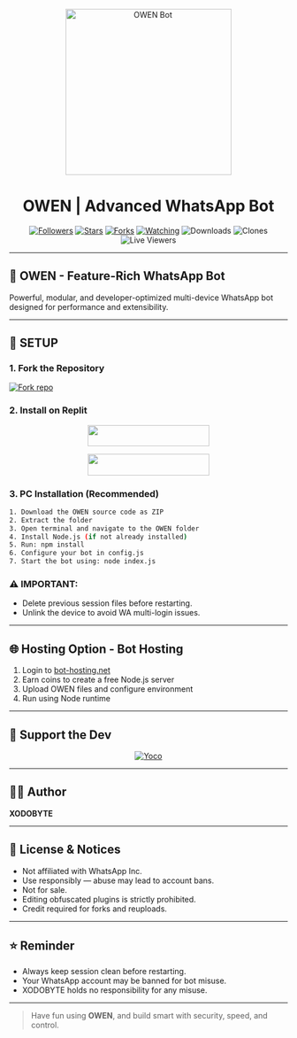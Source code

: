 <p align="center">
  <img alt="OWEN Bot" height="300" src="https://raw.githubusercontent.com/XODOBYTE/BOT-ASSETS/main/OWEN/pic/owen.jpg">
  <h1 align="center">OWEN | Advanced WhatsApp Bot</h1>
</p>

<p align="center">
<a href="https://github.com/xodobyte?tab=followers"><img title="Followers" src="https://img.shields.io/github/followers/xodobyte?label=Followers&style=social"></a>
<a href="https://github.com/xodobyte/OWEN/stargazers/"><img title="Stars" src="https://img.shields.io/github/stars/xodobyte/OWEN?&style=social"></a>
<a href="https://github.com/xodobyte/OWEN/network/members"><img title="Forks" src="https://img.shields.io/github/forks/xodobyte/OWEN?style=social"></a>
<a href="https://github.com/xodobyte/OWEN/watchers"><img title="Watching" src="https://img.shields.io/github/watchers/xodobyte/OWEN?label=Watching&style=social"></a>
<img title="Downloads" src="https://img.shields.io/github/downloads/XODOBYTE/owen/total?label=Total%20Downloads">
<img title="Clones" src="https://img.shields.io/badge/Clones-Live-informational">
<img title="Live Viewers" src="https://img.shields.io/badge/Live%20Sessions-Active-brightgreen">
</p>

---

## 🤖 OWEN - Feature-Rich WhatsApp Bot

Powerful, modular, and developer-optimized multi-device WhatsApp bot designed for performance and extensibility.

---

## 🚀 SETUP

### 1. Fork the Repository

<a href='https://github.com/xodobyte/OWEN/fork' target="_blank">
  <img alt='Fork repo' src='https://img.shields.io/badge/Fork%20Repo-100000?style=for-the-badge&logo=scan&logoColor=white&labelColor=black&color=black'/>
</a>

### 2. Install on Replit

<p align="center">
  <a href="https://replit.com/signup">
    <img src="https://img.shields.io/badge/Replit%20Signup-blue?style=for-the-badge&logo=replit" width="220" height="38.45"/>
  </a>
</p>
<p align="center">
  <a href="https://repl.it/github/xodobyte/OWEN">
    <img src="https://img.shields.io/badge/Deploy%20on%20Replit-blue?style=for-the-badge&logo=replit" width="220" height="38.45"/>
  </a>
</p>

### 3. PC Installation (Recommended)

```sh
1. Download the OWEN source code as ZIP
2. Extract the folder
3. Open terminal and navigate to the OWEN folder
4. Install Node.js (if not already installed)
5. Run: npm install
6. Configure your bot in config.js
7. Start the bot using: node index.js
```

### ⚠️ IMPORTANT:
- Delete previous session files before restarting.
- Unlink the device to avoid WA multi-login issues.

---

## 🌐 Hosting Option - Bot Hosting

1. Login to [bot-hosting.net](https://bot-hosting.net)  
2. Earn coins to create a free Node.js server  
3. Upload OWEN files and configure environment  
4. Run using Node runtime  

---

## 🙌 Support the Dev

<p align="center">
<a href="https://paypal.me/realxryan">
  <img alt="Yoco" src="https://a.storyblok.com/f/111633/600x120/efd2e37265/payment-strip.svg"/>
</a>
</p>

---

## 👨‍💻 Author

**XODOBYTE**  

---

## 📜 License & Notices

- Not affiliated with WhatsApp Inc.  
- Use responsibly — abuse may lead to account bans.  
- Not for sale.  
- Editing obfuscated plugins is strictly prohibited.  
- Credit required for forks and reuploads.  

---

## ⭐ Reminder

- Always keep session clean before restarting.  
- Your WhatsApp account may be banned for bot misuse.  
- XODOBYTE holds no responsibility for any misuse.  

---

> Have fun using **OWEN**, and build smart with security, speed, and control.
